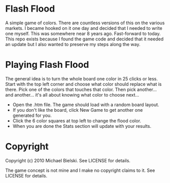 # Flash Flood

A simple game of colors. There are countless versions of this on the various markets. I became 
hooked on it one day and decided that I needed to write one myself. This was somewhere near 8
years ago. Fast-forward to today. This repo exists because I found the game code and decided
that it needed an update but I also wanted to preserve my steps along the way.

# Playing Flash Flood

The general idea is to turn the whole board one color in 25 clicks or less. Start with the top
left corner and choose what color should replace what is there. Pick one of the colors that 
touches that color. Then pick another... and another... it's all about knowing what color to 
choose next...

 - Open the .htm file. The game should load with a random board layout.
 - If you don't like the board, click New Game to get another one generated for you.
 - Click the 6 color squares at top left to change the flood color.
 - When you are done the Stats section will update with your results.
 
# Copyright

Copyright (c) 2010 Michael Bielski. See LICENSE for details.

The game concept is not mine and I make no copyright claims to it. See LICENSE for details.